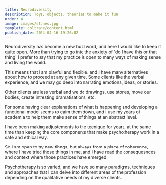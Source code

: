 ```yaml
---
title: Neurodiversity
description: Toys, objects, theories to make it fun
order: 4
image: images/stones.jpg
template: coltrane/content.html
publish_date: 2024-04-16 19:26:02
---
```

Neurodiversity has become a new buzzword, and here I would like to keep it quite open. More than trying to go into the anxiety of 'do I have this or that thing' I prefer to say that my practice is open to many ways of making sense and living the world. 

This means that I am playful and flexible, and I have many alternatives about how to proceed at any given time. Some clients like the verbal experience, and we may go deep into narrating emotions, ideas, or stories. 

Other clients are less verbal and we do drawings, use stones, move our bodies, create intresting dramatisations, etc. 

For some having clear explanations of what is happening and developing a functional model seems to calm them down, and I use my years of academia to help them make sense of things at an abstract level. 

I have been making adjustements to the tecnique for years, at the same time than keeping the core components that make psychotherapy work in a safe and ethical way. 

So I am open to try new tihngs, but always from a place of coherence, where I have tried those things in me, and I have read the consequesnces and context where those practices have emerged.

Psychotherapy is so varied, and we have so many paradigms, techniques and  approaches that I can delve into different areas of the profession depending on the qualitative needs of my diverse clients. 